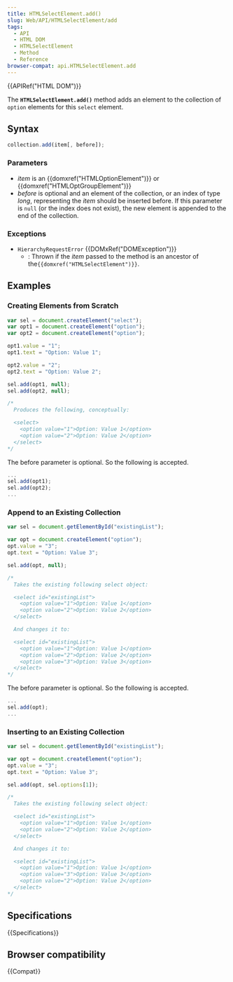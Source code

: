 ```yaml
---
title: HTMLSelectElement.add()
slug: Web/API/HTMLSelectElement/add
tags:
  - API
  - HTML DOM
  - HTMLSelectElement
  - Method
  - Reference
browser-compat: api.HTMLSelectElement.add
---
```

{{APIRef("HTML DOM")}}

The **`HTMLSelectElement.add()`** method adds an element to the
collection of `option` elements for this `select` element.

## Syntax

```js
collection.add(item[, before]);
```

### Parameters

- _item_ is an {{domxref("HTMLOptionElement")}} or
  {{domxref("HTMLOptGroupElement")}}
- _before_ is optional and an element of the collection, or an index of type
  _long_, representing the _item_ should be inserted before. If this
  parameter is `null` (or the index does not exist), the new element is
  appended to the end of the collection.

### Exceptions

- `HierarchyRequestError` {{DOMxRef("DOMException")}}
  - : Thrown if the _item_ passed to the method is an ancestor of the`{{domxref("HTMLSelectElement")}}`.

## Examples

### Creating Elements from Scratch

```js
var sel = document.createElement("select");
var opt1 = document.createElement("option");
var opt2 = document.createElement("option");

opt1.value = "1";
opt1.text = "Option: Value 1";

opt2.value = "2";
opt2.text = "Option: Value 2";

sel.add(opt1, null);
sel.add(opt2, null);

/*
  Produces the following, conceptually:

  <select>
    <option value="1">Option: Value 1</option>
    <option value="2">Option: Value 2</option>
  </select>
*/
```

The before parameter is optional. So the following is accepted.

```js
...
sel.add(opt1);
sel.add(opt2);
...
```

### Append to an Existing Collection

```js
var sel = document.getElementById("existingList");

var opt = document.createElement("option");
opt.value = "3";
opt.text = "Option: Value 3";

sel.add(opt, null);

/*
  Takes the existing following select object:

  <select id="existingList">
    <option value="1">Option: Value 1</option>
    <option value="2">Option: Value 2</option>
  </select>

  And changes it to:

  <select id="existingList">
    <option value="1">Option: Value 1</option>
    <option value="2">Option: Value 2</option>
    <option value="3">Option: Value 3</option>
  </select>
*/
```

The before parameter is optional. So the following is accepted.

```js
...
sel.add(opt);
...
```

### Inserting to an Existing Collection

```js
var sel = document.getElementById("existingList");

var opt = document.createElement("option");
opt.value = "3";
opt.text = "Option: Value 3";

sel.add(opt, sel.options[1]);

/*
  Takes the existing following select object:

  <select id="existingList">
    <option value="1">Option: Value 1</option>
    <option value="2">Option: Value 2</option>
  </select>

  And changes it to:

  <select id="existingList">
    <option value="1">Option: Value 1</option>
    <option value="3">Option: Value 3</option>
    <option value="2">Option: Value 2</option>
  </select>
*/
```

## Specifications

{{Specifications}}

## Browser compatibility

{{Compat}}

